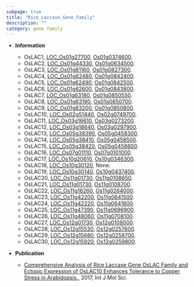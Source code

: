 ```yaml
---
subpage: true
title: "Rice_Laccase_Gene_Family"
description: ""
category: gene family
---
```


* **Information**  
    + OsLAC1, [LOC_Os01g27700](http://rice.plantbiology.msu.edu/cgi-bin/ORF_infopage.cgi?orf=LOC_Os01g27700), [Os01g0374600](http://rapdb.dna.affrc.go.jp/viewer/gbrowse_details/irgsp1?name=Os01g0374600).
    + OsLAC2, [LOC_Os01g44330](http://rice.plantbiology.msu.edu/cgi-bin/ORF_infopage.cgi?orf=LOC_Os01g44330), [Os01g0634500](http://rapdb.dna.affrc.go.jp/viewer/gbrowse_details/irgsp1?name=Os01g0634500).
    + OsLAC3, [LOC_Os01g61160](http://rice.plantbiology.msu.edu/cgi-bin/ORF_infopage.cgi?orf=LOC_Os01g61160), [Os01g0827300](http://rapdb.dna.affrc.go.jp/viewer/gbrowse_details/irgsp1?name=Os01g0827300).
    + OsLAC4, [LOC_Os01g62480](http://rice.plantbiology.msu.edu/cgi-bin/ORF_infopage.cgi?orf=LOC_Os01g62480), [Os01g0842400](http://rapdb.dna.affrc.go.jp/viewer/gbrowse_details/irgsp1?name=Os01g0842400).
    + OsLAC5, [LOC_Os01g62490](http://rice.plantbiology.msu.edu/cgi-bin/ORF_infopage.cgi?orf=LOC_Os01g62490), [Os01g0842500](http://rapdb.dna.affrc.go.jp/viewer/gbrowse_details/irgsp1?name=Os01g0842500).
    + OsLAC6, [LOC_Os01g62600](http://rice.plantbiology.msu.edu/cgi-bin/ORF_infopage.cgi?orf=LOC_Os01g62600), [Os01g0843800](http://rapdb.dna.affrc.go.jp/viewer/gbrowse_details/irgsp1?name=Os01g0843800).
    + OsLAC7, [LOC_Os01g63180](http://rice.plantbiology.msu.edu/cgi-bin/ORF_infopage.cgi?orf=LOC_Os01g63180), [Os01g0850550](http://rapdb.dna.affrc.go.jp/viewer/gbrowse_details/irgsp1?name=Os01g0850550).
    + OsLAC8, [LOC_Os01g63190](http://rice.plantbiology.msu.edu/cgi-bin/ORF_infopage.cgi?orf=LOC_Os01g63190), [Os01g0850700](http://rapdb.dna.affrc.go.jp/viewer/gbrowse_details/irgsp1?name=Os01g0850700).
    + OsLAC9, [LOC_Os01g63200](http://rice.plantbiology.msu.edu/cgi-bin/ORF_infopage.cgi?orf=LOC_Os01g63200), [Os01g0850800](http://rapdb.dna.affrc.go.jp/viewer/gbrowse_details/irgsp1?name=Os01g0850800).
    + OsLAC10, [LOC_Os02g51440](http://rice.plantbiology.msu.edu/cgi-bin/ORF_infopage.cgi?orf=LOC_Os02g51440), [Os02g0749700](http://rapdb.dna.affrc.go.jp/viewer/gbrowse_details/irgsp1?name=Os02g0749700).
    + OsLAC11, [LOC_Os03g16610](http://rice.plantbiology.msu.edu/cgi-bin/ORF_infopage.cgi?orf=LOC_Os03g16610), [Os03g0273200](http://rapdb.dna.affrc.go.jp/viewer/gbrowse_details/irgsp1?name=Os03g0273200).
    + OsLAC12, [LOC_Os03g18640](http://rice.plantbiology.msu.edu/cgi-bin/ORF_infopage.cgi?orf=LOC_Os03g18640), [Os03g0297900](http://rapdb.dna.affrc.go.jp/viewer/gbrowse_details/irgsp1?name=Os03g0297900).
    + OsLAC13, [LOC_Os05g38390](http://rice.plantbiology.msu.edu/cgi-bin/ORF_infopage.cgi?orf=LOC_Os05g38390), [Os05g0458300](http://rapdb.dna.affrc.go.jp/viewer/gbrowse_details/irgsp1?name=Os05g0458300).
    + OsLAC14, [LOC_Os05g38410](http://rice.plantbiology.msu.edu/cgi-bin/ORF_infopage.cgi?orf=LOC_Os05g38410), [Os05g0458500](http://rapdb.dna.affrc.go.jp/viewer/gbrowse_details/irgsp1?name=Os05g0458500).
    + OsLAC15, [LOC_Os05g38420](http://rice.plantbiology.msu.edu/cgi-bin/ORF_infopage.cgi?orf=LOC_Os05g38420), [Os05g0458600](http://rapdb.dna.affrc.go.jp/viewer/gbrowse_details/irgsp1?name=Os05g0458600).
    + OsLAC16, [LOC_Os07g01110](http://rice.plantbiology.msu.edu/cgi-bin/ORF_infopage.cgi?orf=LOC_Os07g01110), [Os07g0101000](http://rapdb.dna.affrc.go.jp/viewer/gbrowse_details/irgsp1?name=Os07g0101000).
    + OsLAC17, [LOC_Os10g20610](http://rice.plantbiology.msu.edu/cgi-bin/ORF_infopage.cgi?orf=LOC_Os10g20610), [Os10g0346300](http://rapdb.dna.affrc.go.jp/viewer/gbrowse_details/irgsp1?name=Os10g0346300).
    + OsLAC18, [LOC_Os10g30120](http://rice.plantbiology.msu.edu/cgi-bin/ORF_infopage.cgi?orf=LOC_Os10g30120), None.
    + OsLAC19, [LOC_Os10g30140](http://rice.plantbiology.msu.edu/cgi-bin/ORF_infopage.cgi?orf=LOC_Os10g30140), [Os10g0437400](http://rapdb.dna.affrc.go.jp/viewer/gbrowse_details/irgsp1?name=Os10g0437400).
    + OsLAC20, [LOC_Os11g01730](http://rice.plantbiology.msu.edu/cgi-bin/ORF_infopage.cgi?orf=LOC_Os11g01730), [Os11g0108650](http://rapdb.dna.affrc.go.jp/viewer/gbrowse_details/irgsp1?name=Os11g0108650).
    + OsLAC21, [LOC_Os11g01730](http://rice.plantbiology.msu.edu/cgi-bin/ORF_infopage.cgi?orf=LOC_Os11g01730), [Os11g0108700](http://rapdb.dna.affrc.go.jp/viewer/gbrowse_details/irgsp1?name=Os11g0108700).
    + OsLAC22, [LOC_Os11g16260](http://rice.plantbiology.msu.edu/cgi-bin/ORF_infopage.cgi?orf=LOC_Os11g16260), [Os11g0264000](http://rapdb.dna.affrc.go.jp/viewer/gbrowse_details/irgsp1?name=Os11g0264000).
    + OsLAC23, [LOC_Os11g42200](http://rice.plantbiology.msu.edu/cgi-bin/ORF_infopage.cgi?orf=LOC_Os11g42200), [Os11g0641500](http://rapdb.dna.affrc.go.jp/viewer/gbrowse_details/irgsp1?name=Os11g0641500).
    + OsLAC24, [LOC_Os11g42220](http://rice.plantbiology.msu.edu/cgi-bin/ORF_infopage.cgi?orf=LOC_Os11g42220), [Os11g0641800](http://rapdb.dna.affrc.go.jp/viewer/gbrowse_details/irgsp1?name=Os11g0641800).
    + OsLAC25, [LOC_Os11g47390](http://rice.plantbiology.msu.edu/cgi-bin/ORF_infopage.cgi?orf=LOC_Os11g47390), [Os11g0696900](http://rapdb.dna.affrc.go.jp/viewer/gbrowse_details/irgsp1?name=Os11g0696900).
    + OsLAC26, [LOC_Os11g48060](http://rice.plantbiology.msu.edu/cgi-bin/ORF_infopage.cgi?orf=LOC_Os11g48060), [Os11g0708100](http://rapdb.dna.affrc.go.jp/viewer/gbrowse_details/irgsp1?name=Os11g0708100).
    + OsLAC27, [LOC_Os12g01730](http://rice.plantbiology.msu.edu/cgi-bin/ORF_infopage.cgi?orf=LOC_Os12g01730), [Os12g0108000](http://rapdb.dna.affrc.go.jp/viewer/gbrowse_details/irgsp1?name=Os12g0108000).
    + OsLAC28, [LOC_Os12g15530](http://rice.plantbiology.msu.edu/cgi-bin/ORF_infopage.cgi?orf=LOC_Os12g15530), [Os12g0257600](http://rapdb.dna.affrc.go.jp/viewer/gbrowse_details/irgsp1?name=Os12g0257600).
    + OsLAC29, [LOC_Os12g15680](http://rice.plantbiology.msu.edu/cgi-bin/ORF_infopage.cgi?orf=LOC_Os12g15680), [Os12g0258700](http://rapdb.dna.affrc.go.jp/viewer/gbrowse_details/irgsp1?name=Os12g0258700).
    + OsLAC30, [LOC_Os12g15920](http://rice.plantbiology.msu.edu/cgi-bin/ORF_infopage.cgi?orf=LOC_Os12g15920), [Os12g0259800](http://rapdb.dna.affrc.go.jp/viewer/gbrowse_details/irgsp1?name=Os12g0259800).

* **Publication**  
    + [Comprehensive Analysis of Rice Laccase Gene OsLAC Family and Ectopic Expression of OsLAC10 Enhances Tolerance to Copper Stress in Arabidopsis.](http://www.ncbi.nlm.nih.gov/pubmed?term=Comprehensive+Analysis+of+Rice+Laccase+Gene+OsLAC+Family+and+Ectopic+Expression+of+OsLAC10+Enhances+Tolerance+to+Copper+Stress+in+Arabidopsis.%5BTitle%5D), 2017, Int J Mol Sci.


